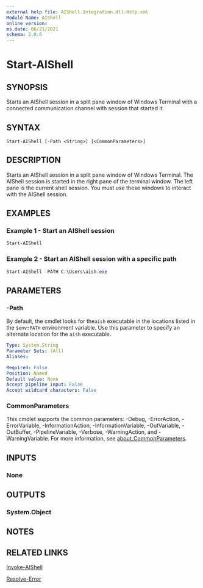 ```yaml
---
external help file: AIShell.Integration.dll-Help.xml
Module Name: AIShell
online version:
ms.date: 06/21/2021
schema: 2.0.0
---
```


# Start-AIShell

## SYNOPSIS
Starts an AIShell session in a split pane window of Windows Terminal with a connected communication
channel with session that started it.

## SYNTAX

```
Start-AIShell [-Path <String>] [<CommonParameters>]
```

## DESCRIPTION

Starts an AIShell session in a split pane window of Windows Terminal. The AIShell session is started
in the right pane of the terminal window. The left pane is the current shell session. You must use
these windows to interact with the AIShell session.

## EXAMPLES

### Example 1 - Start an AIShell session

```powershell
Start-AIShell
```

### Example 2 - Start an AIShell session with a specific path

```powershell
Start-AIShell -PATH C:\Users\aish.exe
```

## PARAMETERS

### -Path

By default, the cmdlet looks for the`aish` executable in the locations listed in the `$env:PATH`
environment variable. Use this parameter to specify an alternate location for the `aish` executable.

```yaml
Type: System.String
Parameter Sets: (All)
Aliases:

Required: False
Position: Named
Default value: None
Accept pipeline input: False
Accept wildcard characters: False
```

### CommonParameters

This cmdlet supports the common parameters: -Debug, -ErrorAction, -ErrorVariable,
-InformationAction, -InformationVariable, -OutVariable, -OutBuffer, -PipelineVariable, -Verbose,
-WarningAction, and -WarningVariable. For more information, see
[about_CommonParameters](http://go.microsoft.com/fwlink/?LinkID=113216).

## INPUTS

### None

## OUTPUTS

### System.Object

## NOTES

## RELATED LINKS

[Invoke-AIShell](Invoke-AIShell.md)

[Resolve-Error](Resolve-Error.md)
